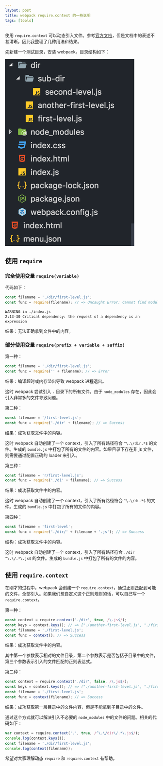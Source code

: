 ```yaml
---
layout: post
title: webpack require.context 的一些说明
tags: [tools]
---
```


使用 `require.context` 可以动态引入文件。参考[官方文档](https://webpack.js.org/guides/dependency-management/#require-context)，但是文档中的表述不甚清晰，因此我整理了几种用法和结果。

先新建一个测试目录，安装 webpack。目录结构如下：

![folder-preview](/assets/2017-07-12-webpack-require-context/folder-preview.png)

## 使用 `require`

### 完全使用变量 `require(variable)`

代码如下：

```js
const filename = './dir/first-level.js';
const func = require(filename); // => Uncaught Error: Cannot find module "."
```

```
WARNING in ./index.js
2:13-30 Critical dependency: the request of a dependency is an expression
```

结果：无法正确拿到文件中的内容。

### 部分使用变量 `require(prefix + variable + suffix)`

第一种：

```js
const filename = './dir/first-level.js';
const func = require('' + filename); // => Error
```

结果：编译超时或内存溢出导致 webpack 进程退出。

这时 webpack 尝试引入 `.` 目录下的所有文件，由于 `node_modules` 存在，因此会引入非常多的文件导致问题。

第二种：

```js
const filename = '/first-level.js';
const func = require('./dir' + filename); // => Success
```

结果：成功获取文件中的内容。

这时 webpack 自动创建了一个 context，引入了所有路径符合 `^\.\/dir.*$` 的文件。生成的 `bundle.js` 中打包了所有的文件的内容。如果目录下存在非 js 文件，则需要通过配置正确的 loader 来引入。

第三种：

```js
const filename = 'r/first-level.js';
const func = require('./di' + filename); // => Success
```

结果：成功获取文件中的内容。

这时 webpack 自动创建了一个 context，引入了所有路径符合 `^\.\/di.*$` 的文件。生成的 `bundle.js` 中打包了所有的文件的内容。

第四种：

```js
const filename = 'first-level';
const func = require('./dir/' + filename + '.js'); // => Success
```

结构：成功获取文件中的内容。

这时 webpack 自动创建了一个 context，引入了所有路径符合 `./dir ^\.\/.*\.js$` 的文件。生成的 `bundle.js` 中打包了所有的文件的内容。

## 使用 `require.context`

在刚才的过程中，webpack 会创建一个 `require.context`，通过正则匹配到可能的文件，全部引入。如果我们想自定义这个正则规则的话，可以自己写一个 `require.context`。

第一种：

```js
const context = require.context('./dir', true, /\.js$/);
const keys = context.keys(); // => ["./another-first-level.js", "./first-level.js", "./sub-dir/second-level.js"]
const filename = './first-level.js';
const func = context(); // => Success
```

结果：成功获取文件中的内容。

其中第一个参数表示相对的文件目录，第二个参数表示是否包括子目录中的文件，第三个参数表示引入的文件匹配的正则表达式。

第二种：

```js
const context = require.context('./dir', false, /\.js$/);
const keys = context.keys(); // => ["./another-first-level.js", "./first-level.js"]
const filename = './first-level.js';
const func = context(filename); // => Success
```

结果：成功获取第一层目录中的文件内容，但是不能拿到子目录中的文件。

通过这个方式就可以解决引入不必要的 `node_modules` 中的文件的问题。相关的代码如下：

```js
var context = require.context('.', true, /^\.\/dir\/.*\.js$/);
console.log(context.keys());
const filename = './dir/first-level.js';
console.log(context(filename));
```

希望对大家理解动态 `require` 和 `require.context` 有帮助。

